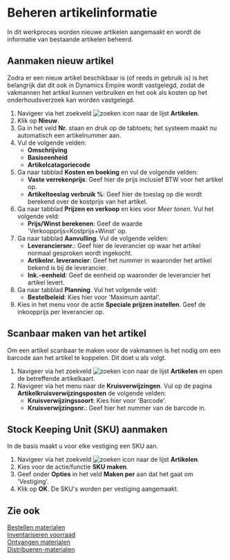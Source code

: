 # Beheren artikelinformatie

In dit werkproces worden nieuwe artikelen aangemaakt en wordt de informatie van bestaande artikelen beheerd.

## Aanmaken nieuw artikel

Zodra er een nieuw artikel beschikbaar is (of reeds in gebruik is) is het belangrijk dat dit ook in Dynamics Empire wordt vastgelegd, zodat de vakmannen het artikel kunnen verbruiken en het ook als kosten op het onderhoudsverzoek kan worden vastgelegd.
1. Navigeer via het zoekveld ![zoeken icon](/assets/images/zoeken.png "zoeken icon") naar de lijst **Artikelen**.
2. Klik op **Nieuw**. 
3. Ga in het veld **Nr.** staan en druk op de tabtoets; het systeem maakt nu automatisch een artikelnummer aan.
4. Vul de volgende velden: 
	- **Omschrijving**  
	- **Basiseenheid** 
	- **Artikelcatagoriecode**
5. Ga naar tabblad **Kosten en boeking** en vul de volgende velden:
	- **Vaste verrekenprijs**: Geef hier de prijs inclusief BTW voor het artikel op.
	- **Artikeltoeslag verbruik %**: Geef hier de toeslag op die wordt berekend over de kostprijs van het artikel.
6. Ga naar tabblad **Prijzen en verkoop** en kies voor *Meer tonen*.  Vul het volgende veld:
    - **Prijs/Winst berekenen**: Geef de waarde 'Verkoopprijs=Kostprijs+Winst' op.
7. Ga naar tabblad **Aanvulling**. Vul de volgende velden:
    - **Leveranciersnr.**: Geef hier de leverancier op waar het artikel normaal gesproken wordt ingekocht.
    - **Artikelnr. leverancier**: Geef het nummer in waaronder het artikel bekend is bij de leverancier.
    - **Ink.-eenheid**: Geef de eenheid op waaronder de leverancier het artikel levert.
8. Ga naar tabblad **Planning**. Vul het volgende veld:
    - **Bestelbeleid**: Kies hier voor 'Maximum aantal'.
9. Kies in het menu voor de actie **Speciale prijzen instellen**. Geef de inkoopprijs per leverancier op.

## Scanbaar maken van het artikel 

Om een artikel scanbaar te maken voor de vakmannen is het nodig om een barcode aan het artikel te koppelen. Dit doet u als volgt. 

1. Navigeer via het zoekveld ![zoeken icon](/assets/images/zoeken.png "zoeken icon") naar de lijst **Artikelen** en open de betreffende artikelkaart.
2. Navigeer via het menu naar de **Kruisverwijzingen**. Vul op de pagina **Artikelkruisverwijzingsposten** de volgende velden: 
    - **Kruisverwijzingssoort**: Kies hier voor 'Barcode'.  
    - **Kruisverwijzingsnr.**: Geef hier het nummer van de barcode in.  

## Stock Keeping Unit (SKU) aanmaken 

In de basis maakt u voor elke vestiging een SKU aan.

1. Navigeer via het zoekveld ![zoeken icon](/assets/images/zoeken.png "zoeken icon") naar de lijst **Artikelen**. 
2. Kies voor de actie/functie **SKU maken**.
3. Geef onder **Opties** in het veld **Maken per** aan dat het gaat om 'Vestiging'.  
4. Klik op **OK**. De SKU's worden per vestiging aangemaakt.    

## Zie ook

[Bestellen materialen](../bestellen-materialen/)  
[Inventariseren voorraad](../inventariseren-voorraad/)  
[Ontvangen materialen](../ontvangen-materialen/)  
[Distribueren-materialen](../distribueren-materialen/)  

